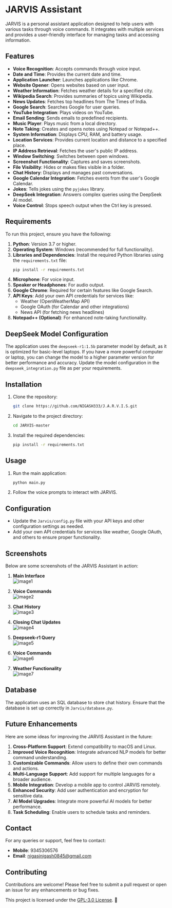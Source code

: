# JARVIS Assistant

JARVIS is a personal assistant application designed to help users with various tasks through voice commands. It integrates with multiple services and provides a user-friendly interface for managing tasks and accessing information.

## Features

- **Voice Recognition**: Accepts commands through voice input.
- **Date and Time**: Provides the current date and time.
- **Application Launcher**: Launches applications like Chrome.
- **Website Opener**: Opens websites based on user input.
- **Weather Information**: Fetches weather details for a specified city.
- **Wikipedia Search**: Provides summaries of topics using Wikipedia.
- **News Updates**: Fetches top headlines from The Times of India.
- **Google Search**: Searches Google for user queries.
- **YouTube Integration**: Plays videos on YouTube.
- **Email Sending**: Sends emails to predefined recipients.
- **Music Player**: Plays music from a local directory.
- **Note Taking**: Creates and opens notes using Notepad or Notepad++.
- **System Information**: Displays CPU, RAM, and battery usage.
- **Location Services**: Provides current location and distance to a specified place.
- **IP Address Retrieval**: Fetches the user's public IP address.
- **Window Switching**: Switches between open windows.
- **Screenshot Functionality**: Captures and saves screenshots.
- **File Visibility**: Hides or makes files visible in a folder.
- **Chat History**: Displays and manages past conversations.
- **Google Calendar Integration**: Fetches events from the user's Google Calendar.
- **Jokes**: Tells jokes using the `pyjokes` library.
- **DeepSeek Integration**: Answers complex queries using the DeepSeek AI model.
- **Voice Control**: Stops speech output when the Ctrl key is pressed.

## Requirements

To run this project, ensure you have the following:

1. **Python**: Version 3.7 or higher.
2. **Operating System**: Windows (recommended for full functionality).
3. **Libraries and Dependencies**: Install the required Python libraries using the `requirements.txt` file:
   ```bash
   pip install -r requirements.txt
   ```
4. **Microphone**: For voice input.
5. **Speaker or Headphones**: For audio output.
6. **Google Chrome**: Required for certain features like Google Search.
7. **API Keys**: Add your own API credentials for services like:
   - Weather (OpenWeatherMap API)
   - Google OAuth (for Calendar and other integrations)
   - News API (for fetching news headlines)
8. **Notepad++ (Optional)**: For enhanced note-taking functionality.

## DeepSeek Model Configuration

The application uses the `deepseek-r1:1.5b` parameter model by default, as it is optimized for basic-level laptops. If you have a more powerful computer or laptop, you can change the model to a higher parameter version for better performance and accuracy. Update the model configuration in the `deepseek_integration.py` file as per your requirements.

## Installation

1. Clone the repository:
   ```bash
   git clone https://github.com/NIGASH333/J.A.R.V.I.S.git
   ```
2. Navigate to the project directory:
   ```bash
   cd JARVIS-master
   ```
3. Install the required dependencies:
   ```bash
   pip install -r requirements.txt
   ```

## Usage

1. Run the main application:
   ```bash
   python main.py
   ```
2. Follow the voice prompts to interact with JARVIS.

## Configuration

- Update the `Jarvis/config.py` file with your API keys and other configuration settings as needed.
- Add your own API credentials for services like weather, Google OAuth, and others to ensure proper functionality.

## Screenshots

Below are some screenshots of the JARVIS Assistant in action:

1. **Main Interface**  
  ![image1](https://github.com/user-attachments/assets/5834ebf6-a790-4513-8fd9-e1f9bf57a2c2)

2. **Voice Commands**  
![image2](https://github.com/user-attachments/assets/9555f6c6-a493-45a0-9f5f-30e039233984)

3. **Chat History**  
![image3](https://github.com/user-attachments/assets/5b9c172e-bf67-409b-a49c-b7cdf949d0d9)

4. **Closing Chat Updates**  
![image4](https://github.com/user-attachments/assets/0f47cbae-4948-4c0b-9ad2-8811632a0e41)

5. **Deepseek-r1 Query**  
![image5](https://github.com/user-attachments/assets/2b1acd7f-b307-4865-8fcf-2fea2497982b)

6. **Voice Commands**  
![image6](https://github.com/user-attachments/assets/60b2073f-828d-4e7d-bc56-693d52c759b9)

7. **Weather Functionality**  
![image7](https://github.com/user-attachments/assets/67e15c00-ba83-4b60-9b9b-691b8ec3141f)



## Database

The application uses an SQL database to store chat history. Ensure that the database is set up correctly in `Jarvis/database.py`.

## Future Enhancements

Here are some ideas for improving the JARVIS Assistant in the future:

1. **Cross-Platform Support**: Extend compatibility to macOS and Linux.
2. **Improved Voice Recognition**: Integrate advanced NLP models for better command understanding.
3. **Customizable Commands**: Allow users to define their own commands and actions.
4. **Multi-Language Support**: Add support for multiple languages for a broader audience.
5. **Mobile Integration**: Develop a mobile app to control JARVIS remotely.
6. **Enhanced Security**: Add user authentication and encryption for sensitive data.
7. **AI Model Upgrades**: Integrate more powerful AI models for better performance.
8. **Task Scheduling**: Enable users to schedule tasks and reminders.

## Contact

For any queries or support, feel free to contact:

- **Mobile**: 9345306576
- **Email**: [nigasjnigash0845@gmail.com](mailto:nigashnigash0845@gmail.com)

## Contributing

Contributions are welcome! Please feel free to submit a pull request or open an issue for any enhancements or bug fixes.

This project is licensed under the [GPL-3.0 License](LICENSE). 📝
